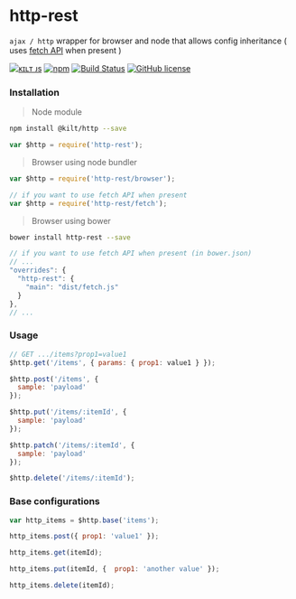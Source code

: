 
# http-rest

`ajax / http` wrapper for browser and node that allows config inheritance ( uses [fetch API](https://developer.mozilla.org/es/docs/Web/API/Fetch_API) when present )

[![ᴋɪʟᴛ ᴊs](https://jesus.germade.es/assets/images/badge-kiltjs.svg)](https://github.com/kiltjs)
[![npm](https://img.shields.io/npm/v/http-rest.svg)](https://www.npmjs.com/package/http-rest)
[![Build Status](https://travis-ci.org/kiltjs/http-rest.svg?branch=master)](https://travis-ci.org/kiltjs/http-rest)
[![GitHub license](https://img.shields.io/badge/license-MIT-blue.svg)](LICENSE)

### Installation

> Node module

``` sh
npm install @kilt/http --save
```
``` js
var $http = require('http-rest');
```

> Browser using node bundler

``` js
var $http = require('http-rest/browser');

// if you want to use fetch API when present
var $http = require('http-rest/fetch');
```

> Browser using bower

``` sh
bower install http-rest --save
```

``` js
// if you want to use fetch API when present (in bower.json)
// ...
"overrides": {
  "http-rest": {
    "main": "dist/fetch.js"
  }
},
// ...
```


### Usage

``` js
// GET .../items?prop1=value1
$http.get('/items', { params: { prop1: value1 } });

$http.post('/items', {
  sample: 'payload'
});

$http.put('/items/:itemId', {
  sample: 'payload'
});

$http.patch('/items/:itemId', {
  sample: 'payload'
});

$http.delete('/items/:itemId');
```

### Base configurations

``` js
var http_items = $http.base('items');

http_items.post({ prop1: 'value1' });

http_items.get(itemId);

http_items.put(itemId, {  prop1: 'another value' });

http_items.delete(itemId);
```
